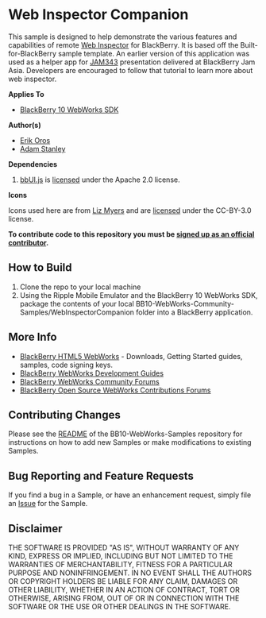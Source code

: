 # Web Inspector Companion

This sample is designed to help demonstrate the various features and capabilities of remote [Web Inspector](https://developer.blackberry.com/html5/documentation/web_inspector_overview_1553586_11.html) for BlackBerry.  It is based off the Built-for-BlackBerry sample template. An earlier version of this application was used as a helper app for [JAM343](https://github.com/blackberry/Presentations/tree/master/2013-BlackBerryJam-Europe/JAM343) presentation delivered at BlackBerry Jam Asia.  Developers are encouraged to follow that tutorial to learn more about web inspector.

**Applies To**

* [BlackBerry 10 WebWorks SDK](https://developer.blackberry.com/html5/download/sdk)

**Author(s)**

* [Erik Oros](http://www.twitter.com/waterlooerik)
* [Adam Stanley](http://www.twitter.com/n_adam_stanley)

**Dependencies**

1. [bbUI.js](https://github.com/blackberry/bbUI.js) is [licensed](https://github.com/blackberry/bbUI.js/blob/master/LICENSE) under the Apache 2.0 license.

**Icons**

Icons used here are from [Liz Myers](http://www.myersdesign.com) and are [licensed](http://creativecommons.org/licenses/by/3.0/) under the CC-BY-3.0 license.

**To contribute code to this repository you must be [signed up as an official contributor](http://blackberry.github.com/howToContribute.html).**

## How to Build

1. Clone the repo to your local machine
2. Using the Ripple Mobile Emulator and the BlackBerry 10 WebWorks SDK, package the contents of your local BB10-WebWorks-Community-Samples/WebInspectorCompanion folder into a BlackBerry application.

## More Info

* [BlackBerry HTML5 WebWorks](https://bdsc.webapps.blackberry.com/html5/) - Downloads, Getting Started guides, samples, code signing keys.
* [BlackBerry WebWorks Development Guides](https://bdsc.webapps.blackberry.com/html5/documentation)
* [BlackBerry WebWorks Community Forums](http://supportforums.blackberry.com/t5/Web-and-WebWorks-Development/bd-p/browser_dev)
* [BlackBerry Open Source WebWorks Contributions Forums](http://supportforums.blackberry.com/t5/BlackBerry-WebWorks/bd-p/ww_con)

## Contributing Changes

Please see the [README](https://github.com/blackberry/BB10-WebWorks-Samples) of the BB10-WebWorks-Samples repository for instructions on how to add new Samples or make modifications to existing Samples.

## Bug Reporting and Feature Requests

If you find a bug in a Sample, or have an enhancement request, simply file an [Issue](https://github.com/blackberry/BB10-WebWorks-Samples/issues) for the Sample.

## Disclaimer

THE SOFTWARE IS PROVIDED "AS IS", WITHOUT WARRANTY OF ANY KIND, EXPRESS OR IMPLIED, INCLUDING BUT NOT LIMITED TO THE WARRANTIES OF MERCHANTABILITY, FITNESS FOR A PARTICULAR PURPOSE AND NONINFRINGEMENT. IN NO EVENT SHALL THE AUTHORS OR COPYRIGHT HOLDERS BE LIABLE FOR ANY CLAIM, DAMAGES OR OTHER LIABILITY, WHETHER IN AN ACTION OF CONTRACT, TORT OR OTHERWISE, ARISING FROM, OUT OF OR IN CONNECTION WITH THE SOFTWARE OR THE USE OR OTHER DEALINGS IN THE SOFTWARE.